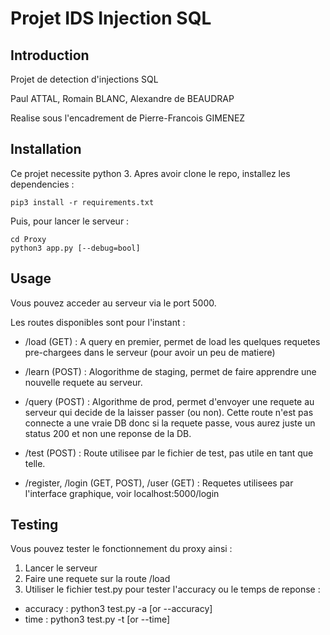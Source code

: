 # Projet IDS Injection SQL

## Introduction

Projet de detection d'injections SQL

Paul ATTAL, Romain BLANC, Alexandre de BEAUDRAP

Realise sous l'encadrement de Pierre-Francois GIMENEZ

## Installation

Ce projet necessite python 3.
Apres avoir clone le repo, installez les dependencies : 

```
pip3 install -r requirements.txt
```

Puis, pour lancer le serveur : 
```
cd Proxy
python3 app.py [--debug=bool]
```

## Usage

Vous pouvez acceder au serveur via le port 5000.

Les routes disponibles sont pour l'instant : 

* /load (GET) : A query en premier, permet de load les quelques requetes pre-chargees dans le serveur (pour avoir un peu de matiere)

* /learn (POST) : Alogorithme de staging, permet de faire apprendre une nouvelle requete au serveur. 

* /query (POST) : Algorithme de prod, permet d'envoyer une requete au serveur qui decide de la laisser passer (ou non). Cette route n'est pas connecte a une vraie DB donc si la requete passe, vous aurez juste un status 200 et non une reponse de la DB.

* /test (POST) : Route utilisee par le fichier de test, pas utile en tant que telle.

* /register, /login (GET, POST), /user (GET) : Requetes utilisees par l'interface graphique, voir localhost:5000/login



## Testing
Vous pouvez tester le fonctionnement du proxy ainsi : 
 1. Lancer le serveur
 2. Faire une requete sur la route /load
 3. Utiliser le fichier test.py pour tester l'accuracy ou le temps de reponse : 
  - accuracy : python3 test.py -a [or --accuracy]
  - time : python3 test.py -t [or --time]
